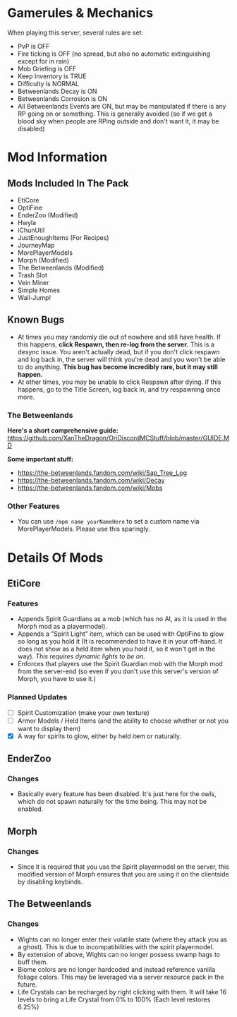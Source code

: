 # Gamerules & Mechanics
When playing this server, several rules are set:
- PvP is OFF
- Fire ticking is OFF (no spread, but also no automatic extinguishing except for in rain)
- Mob Griefing is OFF
- Keep Inventory is TRUE
- Difficulty is NORMAL
- Betweenlands Decay is ON
- Betweenlands Corrosion is ON
- All Betweenlands Events are ON, but may be manipulated if there is any RP going on or something. This is generally avoided (so if we get a blood sky when people are RPing outside and don't want it, it may be disabled)

# Mod Information

## Mods Included In The Pack
- EtiCore
- OptiFine
- EnderZoo (Modified)
- Hwyla
- iChunUtil
- JustEnoughItems (For Recipes)
- JourneyMap
- MorePlayerModels
- Morph (Modified)
- The Betweenlands (Modified)
- Trash Slot
- Vein Miner
- Simple Homes
- Wall-Jump!

## Known Bugs
- At times you may randomly die out of nowhere and still have health. If this happens, **click Respawn, then re-log from the server.** This is a desync issue. You aren't actually dead, but if you don't click respawn and log back in, the server will think you're dead and you won't be able to do anything. **This bug has become incredibly rare, but it may still happen.**
- At other times, you may be unable to click Respawn after dying. If this happens, go to the Title Screen, log back in, and try respawning once more.

### The Betweenlands
**Here's a short comprehensive guide:** 
https://github.com/XanTheDragon/OriDiscordMCStuff/blob/master/GUIDE.MD

**Some important stuff:**
- https://the-betweenlands.fandom.com/wiki/Sap_Tree_Log
- https://the-betweenlands.fandom.com/wiki/Decay
- https://the-betweenlands.fandom.com/wiki/Mobs

### Other Features
- You can use `/mpm name yourNameHere` to set a custom name via MorePlayerModels. Please use this sparingly.

# Details Of Mods
## EtiCore
### Features
- Appends Spirit Guardians as a mob (which has no AI, as it is used in the Morph mod as a playermodel). 
- Appends a "Spirit Light" item, which can be used with OptiFine to glow so long as you hold it (It is recommended to have it in your off-hand. It does not show as a held item when you hold it, so it won't get in the way). *This requires dynamic lights to be on.*
- Enforces that players use the Spirit Guardian mob with the Morph mod from the server-end (so even if you don't use this server's version of Morph, you have to use it.)

### Planned Updates
- [ ] Spirit Customization (make your own texture)
- [ ] Armor Models / Held Items (and the ability to choose whether or not you want to display them)
- [x] A way for spirits to glow, either by held item or naturally.

## EnderZoo
### Changes
- Basically every feature has been disabled. It's just here for the owls, which do not spawn naturally for the time being. This may not be enabled.

## Morph
### Changes
- Since it is required that you use the Spirit playermodel on the server, this modified version of Morph ensures that you are using it on the clientside by disabling keybinds.

## The Betweenlands
### Changes
- Wights can no longer enter their volatile state (where they attack you as a ghost). This is due to incompatibilities with the spirit playermodel.
- By extension of above, Wights can no longer possess swamp hags to buff them.
- Biome colors are no longer hardcoded and instead reference vanilla foliage colors. This may be leveraged via a server resource pack in the future.
- Life Crystals can be recharged by right clicking with them. It will take 16 levels to bring a Life Crystal from 0% to 100% (Each level restores 6.25%)
